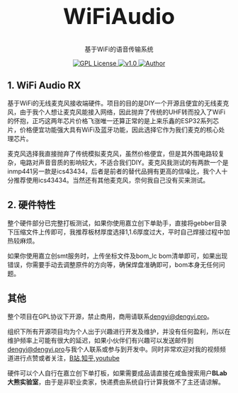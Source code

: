 <h1 align="center" style="font-size:50px;font-weight:bold">WiFiAudio</h1>
<p align="center">基于WiFi的语音传输系统</p>
<p align="center">
    <a href="https://github.com/">
        <img src="https://img.shields.io/badge/license-GPL-blue" alt="GPL License" />
    </a>
    <a href="">
        <img src="https://img.shields.io/badge/version-v1.0-green" alt="v1.0">
    </a> 
    <a href="https://github.com/BruceAKABear">
        <img src="https://img.shields.io/badge/author-dengyi-blueviolet" alt="Author">
    </a>
</p>


## 1. WiFi Audio RX 

基于WiFi的无线麦克风接收端硬件。项目的目的是DIY一个开源且便宜的无线麦克风，由于我个人想让麦克风能接入网络，因此抛弃了传统的UHF转而投入了WiFi的怀抱，正巧这两年芯片价格飞涨唯一还算正常的是上来乐鑫的ESP32系列芯片，价格便宜功能强大具有WiFi及蓝牙功能，因此选择它作为我们麦克的核心处理芯片。

麦克风选择我直接抛弃了传统模拟麦克风，虽然价格便宜，但是其外围电路较复杂，电路对声音音质的影响较大，不适合我们DIY。麦克风我测试的有两款一个是inmp441另一款是ics43434，后者是前者的替代品拥有更高的信噪比，我个人十分推荐使用ics43434。当然还有其他麦克风，奈何我自己没有买来测试。

## 2. 硬件特性

整个硬件部分已完整打板测试，如果你使用嘉立创下单助手，直接将gebber目录下压缩文件上传即可，我推荐板材厚度选择1,1.6厚度过大，平时自己焊接过程中加热较麻烦。

如果你使用嘉立创smt服务时，上传坐标文件及bom_lc bom清单即可，如果出现错误，你需要手动去调整原件的方向等，确保焊盘准确即可，bom本身无任何问题。


## 其他

整个项目在GPL协议下开源，禁止商用，商用请联系<mail>dengyi@dengyi.pro</mail>。

组织下所有开源项目均为个人出于兴趣进行开发及维护，并没有任何盈利，所以在维护频率上可能有很大的延迟，如果小伙伴们有兴趣可以发送邮件到<mail>dengyi@dengyi.pro</mail>与我个人联系或参与到开发中。同时非常欢迎对我的视频频道进行点赞或者关注，[B站](https://space.bilibili.com/402729300),[知乎](https://www.zhihu.com/people/deng-yi-92-16/columns),[youtube](https://www.youtube.com/channel/UCXvLKESzLbINYVe9J8rXerQ)

硬件可以个人自行在嘉立创下单打板，如果需要成品请直接在咸鱼搜索用户**BLab大熊实验室**，由于是非职业卖家，快递费由系统自行计算我做不了主还请谅解。